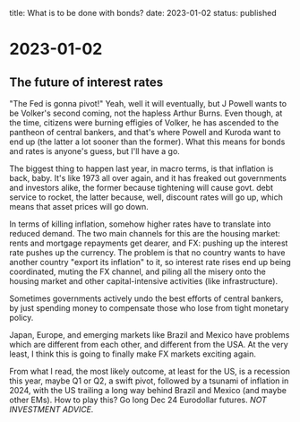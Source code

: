 title: What is to be done with bonds?
date: 2023-01-02
status: published

# 2023-01-02
## The future of interest rates

"The Fed is gonna pivot!" Yeah, well it will eventually, but J Powell wants to be Volker's second coming, not the hapless Arthur Burns. Even though, at the time, citizens were burning effigies of Volker, he has ascended to the pantheon of central bankers, and that's where Powell and Kuroda want to end up (the latter a lot sooner than the former). What this means for bonds and rates is anyone's guess, but I'll have a go.

The biggest thing to happen last year, in macro terms, is that inflation is back, baby.
It's like 1973 all over again, and it has freaked out governments and investors alike, the former because tightening will cause govt. debt service to rocket, the latter because, well, discount rates will go up, which means that asset prices will go down.

In terms of killing inflation, somehow higher rates have to translate into reduced demand.
The two main channels for this are the housing market: rents and mortgage repayments get dearer, and FX: pushing up the interest rate pushes up the currency. The problem is that no country wants to have another country "export its inflation" to it, so interest rate rises end up being coordinated, muting the FX channel, and piling all the misery onto the housing market and other capital-intensive activities (like infrastructure).

Sometimes governments actively undo the best efforts of central bankers, by just spending money to compensate those who lose from tight monetary policy. 

Japan, Europe, and emerging markets like Brazil and Mexico have problems which are different from each other, and different from the USA. At the very least, I think this is going to finally make FX markets exciting again.

From what I read, the most likely outcome, at least for the US, is a recession this year, maybe Q1 or Q2, a swift pivot, followed by a tsunami of inflation in 2024, with the US trailing a long way behind Brazil and Mexico (and maybe other EMs).
How to play this? Go long Dec 24 Eurodollar futures. 
_NOT INVESTMENT ADVICE._

